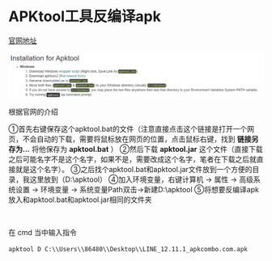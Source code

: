 # APKtool工具反编译apk

[官网地址](https://ibotpeaches.github.io/Apktool/install/)

![77](media/77.png)

根据官网的介绍

①首先右键保存这个apktool.bat的文件（注意直接点击这个链接是打开一个网页，不会自动的下载，需要将鼠标放在网页的位置，点击鼠标右键，找到 **链接另存为...** 将他保存为 **apktool.bat** ）
②然后下载 **apktool.jar** 这个文件（直接下载之后可能名字不是这个名字，如果不是，需要改成这个名字，笔者在下载之后就直接就是这个名字）。
③之后找个apktool.bat和apktool.jar文件放到一个方便的目录，我这里放到（D:\apktool）
④加入环境变量，右键计算机 -> 属性 -> 高级系统设置 -> 环境变量 -> 系统变量Path双击->新建D:\apktool
⑤将想要反编译apk放入和apktool.bat和apktool.jar相同的文件夹

​    

在 cmd 当中输入指令

`apktool D C:\\Users\\86480\\Desktop\\LINE_12.11.1_apkcombo.com.apk`

